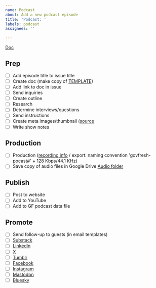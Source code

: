 ```yaml
---
name: Podcast
about: Add a new podcast episode
title: 'Podcast: '
labels: podcast
assignees: ''

---
```


[Doc]()

## Prep

- [ ] Add episode title to issue title
- [ ] Create doc (make copy of [TEMPLATE](https://docs.google.com/document/d/1pAjm9Jhnh4-ZLJ_g1TVkGNpOwZsV-pzU6BpH1DrJ8O4/edit?usp=sharing))
- [ ] Add link to doc in issue
- [ ] Send inquiries
- [ ] Create outline
- [ ] Research
- [ ] Determine interviews/questions
- [ ] Send instructions
- [ ] Create meta images/thumbnail ([source](https://www.figma.com/design/qFVPWaHjk1l4k1iVybz9vy/GovFresh-brand-assets?node-id=707-16&t=yo4ffkC9FAsAgPBk-1)
- [ ] Write show notes

## Production

- [ ] Production ([recording info](#) / export: naming convention 'govfresh-pocast#' + 128 Kbps/44.1 KHz)
- [ ] Save copy of audio files in Google Drive [Audio folder](https://drive.google.com/drive/folders/1IIe8TsRpvf454Kg_rBh_DfAvQv1StNBh?usp=sharing)

## Publish

- [ ] Post to website
- [ ] Add to YouTube
- [ ] Add to GF podcast data file

## Promote

- [ ] Send follow-up to guests (in email templates)
- [ ] [Substack](https://govfresh.substack.com/)
- [ ] [LinkedIn](https://www.linkedin.com/company/govfresh)
- [ ] [X](https://www.x.com/govfresh)
- [ ] [Tumblr](https://govfresh.tumblr.com/)
- [ ] [Facebook](https://www.facebook.com/govfresh)
- [ ] [Instagram](https://www.instagram.com/govfresh)
- [ ] [Mastodon](https://mastodon.social/@govfresh)
- [ ] [Bluesky](https://bsky.app/profile/govfresh.bsky.social)
